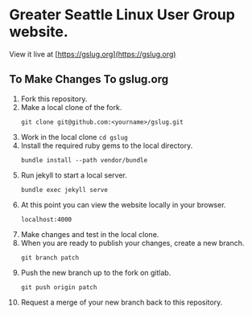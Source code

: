 # Greater Seattle Linux User Group website.  
View it live at [https://gslug.org](https://gslug.org)

## To Make Changes To gslug.org

1. Fork this repository.
1. Make a local clone of the fork.
    ```
    git clone git@github.com:<yourname>/gslug.git
    ```
1. Work in the local clone `cd gslug`
1. Install the required ruby gems to the local directory.
    ```
	bundle install --path vendor/bundle
    ```
1. Run jekyll to start a local server.
    ```
	bundle exec jekyll serve 
    ```
1. At this point you can view the website locally in your browser. 
    ```
	localhost:4000
    ```
1. Make changes and test in the local clone.
1. When you are ready to publish your changes, create a new branch.
    ```
    git branch patch
    ```
1. Push the new branch up to the fork on gitlab.
    ```
    git push origin patch
    ```
1. Request a merge of your new branch back to this repository.
